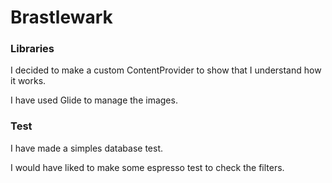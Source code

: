 # Brastlewark
### Libraries
I decided to make a custom ContentProvider to show that I understand how it works. 

I have used Glide to manage the images.

### Test

I have made a simples database test.

I would have liked to make some espresso test to check the filters.

